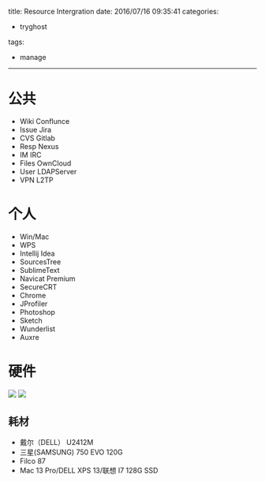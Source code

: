 title: Resource Intergration
date: 2016/07/16 09:35:41
categories:
 - tryghost

tags:
 - manage 



---

# 公共
* Wiki Conflunce
* Issue Jira
* CVS Gitlab
* Resp Nexus
* IM IRC
* Files OwnCloud
* User LDAPServer
* VPN L2TP

# 个人 
* Win/Mac
* WPS
* Intellij Idea
* SourcesTree
* SublimeText
* Navicat Premium
* SecureCRT
* Chrome
* JProfiler
* Photoshop
* Sketch
* Wunderlist
* Auxre

# 硬件
![](https://dn-zuoyun.qbox.me/image/6/63/ed4b88e8a1527b493c26d24be2b05.png)
![](https://dn-zuoyun.qbox.me/image/3/a2/7171967861ca40e788341b595151b.png)

## 耗材
* 戴尔（DELL） U2412M
* 三星(SAMSUNG) 750 EVO 120G
* Filco 87 
* Mac 13 Pro/DELL XPS 13/联想 I7 128G SSD






